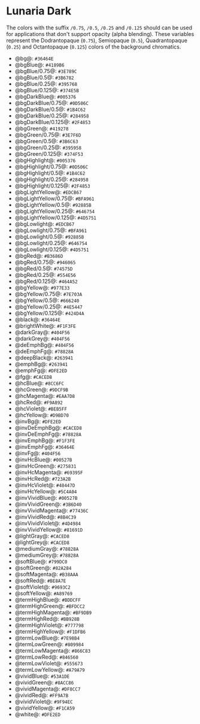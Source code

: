 # Lunaria Dark

The colors with the suffix `/0.75`, `/0.5`, `/0.25` and `/0.125` should can be
used for applications that don't support opacity (alpha blending). These
variables represent the Dodrantopaque (`0.75`), Semiopaque (`0.5`),
Quadrantopaque (`0.25`) and Octantopaque (`0.125`) colors of the background
chromatics.

- &commat;bg&commat;: `#36464E`
- &commat;bgBlue&commat;: `#4189B6`
- &commat;bgBlue/0.75&commat;: `#3E789C`
- &commat;bgBlue/0.5&commat;: `#3B6782`
- &commat;bgBlue/0.25&commat;: `#395768`
- &commat;bgBlue/0.125&commat;: `#374E5B`
- &commat;bgDarkBlue&commat;: `#005376`
- &commat;bgDarkBlue/0.75&commat;: `#0D506C`
- &commat;bgDarkBlue/0.5&commat;: `#1B4C62`
- &commat;bgDarkBlue/0.25&commat;: `#284958`
- &commat;bgDarkBlue/0.125&commat;: `#2F4853`
- &commat;bgGreen&commat;: `#419278`
- &commat;bgGreen/0.75&commat;: `#3E7F6D`
- &commat;bgGreen/0.5&commat;: `#3B6C63`
- &commat;bgGreen/0.25&commat;: `#395958`
- &commat;bgGreen/0.125&commat;: `#374F53`
- &commat;bgHighlight&commat;: `#005376`
- &commat;bgHighlight/0.75&commat;: `#0D506C`
- &commat;bgHighlight/0.5&commat;: `#1B4C62`
- &commat;bgHighlight/0.25&commat;: `#284958`
- &commat;bgHighlight/0.125&commat;: `#2F4853`
- &commat;bgLightYellow&commat;: `#EDCB67`
- &commat;bgLightYellow/0.75&commat;: `#BFA961`
- &commat;bgLightYellow/0.5&commat;: `#92885B`
- &commat;bgLightYellow/0.25&commat;: `#646754`
- &commat;bgLightYellow/0.125&commat;: `#4D5751`
- &commat;bgLowlight&commat;: `#EDCB67`
- &commat;bgLowlight/0.75&commat;: `#BFA961`
- &commat;bgLowlight/0.5&commat;: `#92885B`
- &commat;bgLowlight/0.25&commat;: `#646754`
- &commat;bgLowlight/0.125&commat;: `#4D5751`
- &commat;bgRed&commat;: `#B3686D`
- &commat;bgRed/0.75&commat;: `#946065`
- &commat;bgRed/0.5&commat;: `#74575D`
- &commat;bgRed/0.25&commat;: `#554E56`
- &commat;bgRed/0.125&commat;: `#464A52`
- &commat;bgYellow&commat;: `#977E33`
- &commat;bgYellow/0.75&commat;: `#7E703A`
- &commat;bgYellow/0.5&commat;: `#666240`
- &commat;bgYellow/0.25&commat;: `#4E5447`
- &commat;bgYellow/0.125&commat;: `#424D4A`
- &commat;black&commat;: `#36464E`
- &commat;brightWhite&commat;: `#F1F3FE`
- &commat;darkGray&commat;: `#404F56`
- &commat;darkGrey&commat;: `#404F56`
- &commat;deEmphBg&commat;: `#404F56`
- &commat;deEmphFg&commat;: `#78828A`
- &commat;deepBlack&commat;: `#263941`
- &commat;emphBg&commat;: `#263941`
- &commat;emphFg&commat;: `#DFE2ED`
- &commat;fg&commat;: `#CACED8`
- &commat;hcBlue&commat;: `#8CC6FC`
- &commat;hcGreen&commat;: `#9DCF9B`
- &commat;hcMagenta&commat;: `#EAA7D8`
- &commat;hcRed&commat;: `#F9A892`
- &commat;hcViolet&commat;: `#BEB5FF`
- &commat;hcYellow&commat;: `#D9BD70`
- &commat;invBg&commat;: `#DFE2ED`
- &commat;invDeEmphBg&commat;: `#CACED8`
- &commat;invDeEmphFg&commat;: `#78828A`
- &commat;invEmphBg&commat;: `#F1F3FE`
- &commat;invEmphFg&commat;: `#36464E`
- &commat;invFg&commat;: `#404F56`
- &commat;invHcBlue&commat;: `#00527B`
- &commat;invHcGreen&commat;: `#275831`
- &commat;invHcMagenta&commat;: `#69395F`
- &commat;invHcRed&commat;: `#723A2B`
- &commat;invHcViolet&commat;: `#48447D`
- &commat;invHcYellow&commat;: `#5C4A04`
- &commat;invVividBlue&commat;: `#00527B`
- &commat;invVividGreen&commat;: `#3B6D40`
- &commat;invVividMagenta&commat;: `#77436C`
- &commat;invVividRed&commat;: `#8B4C39`
- &commat;invVividViolet&commat;: `#4D4984`
- &commat;invVividYellow&commat;: `#81691D`
- &commat;lightGray&commat;: `#CACED8`
- &commat;lightGrey&commat;: `#CACED8`
- &commat;mediumGray&commat;: `#78828A`
- &commat;mediumGrey&commat;: `#78828A`
- &commat;softBlue&commat;: `#799DC0`
- &commat;softGreen&commat;: `#82A284`
- &commat;softMagenta&commat;: `#B38AAA`
- &commat;softRed&commat;: `#BE8A7E`
- &commat;softViolet&commat;: `#9693C2`
- &commat;softYellow&commat;: `#A89769`
- &commat;termHighBlue&commat;: `#BDDCFF`
- &commat;termHighGreen&commat;: `#BFDCC2`
- &commat;termHighMagenta&commat;: `#BF9DB9`
- &commat;termHighRed&commat;: `#BB928B`
- &commat;termHighViolet&commat;: `#777798`
- &commat;termHighYellow&commat;: `#F1DFB6`
- &commat;termLowBlue&commat;: `#7E98B4`
- &commat;termLowGreen&commat;: `#809984`
- &commat;termLowMagenta&commat;: `#866C83`
- &commat;termLowRed&commat;: `#846560`
- &commat;termLowViolet&commat;: `#555673`
- &commat;termLowYellow&commat;: `#A79A79`
- &commat;vividBlue&commat;: `#53A1DE`
- &commat;vividGreen&commat;: `#8ACC86`
- &commat;vividMagenta&commat;: `#DF8CC7`
- &commat;vividRed&commat;: `#FF9A7B`
- &commat;vividViolet&commat;: `#9F94EC`
- &commat;vividYellow&commat;: `#F1CA59`
- &commat;white&commat;: `#DFE2ED`
